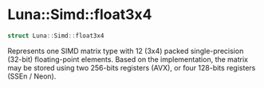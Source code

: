 # Luna::Simd::float3x4
```c++
struct Luna::Simd::float3x4
```

Represents one SIMD matrix type with 12 (3x4) packed single-precision (32-bit) floating-point elements. Based on the implementation, the matrix may be stored using two 256-bits registers (AVX), or four 128-bits registers (SSEn / Neon). 

